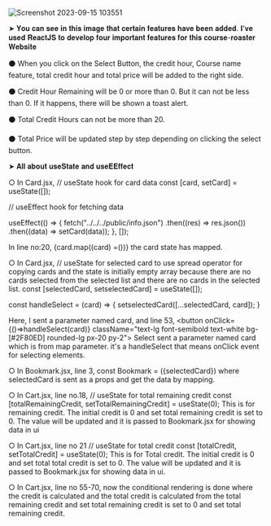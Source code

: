 
![Screenshot 2023-09-15 103551](https://github.com/programming-hero-web-course2/my-course-roster-anfal11/assets/98157911/40560453-5145-4e1e-b723-735e4966b5cf)

➤ 𝐘𝐨𝐮 𝐜𝐚𝐧 𝐬𝐞𝐞 𝐢𝐧 𝐭𝐡𝐢𝐬 𝐢𝐦𝐚𝐠𝐞 𝐭𝐡𝐚𝐭 𝐜𝐞𝐫𝐭𝐚𝐢𝐧 𝐟𝐞𝐚𝐭𝐮𝐫𝐞𝐬 𝐡𝐚𝐯𝐞 𝐛𝐞𝐞𝐧 𝐚𝐝𝐝𝐞𝐝. 𝐈'𝐯𝐞 𝐮𝐬𝐞𝐝 𝐑𝐞𝐚𝐜𝐭𝐉𝐒 𝐭𝐨 𝐝𝐞𝐯𝐞𝐥𝐨𝐩 𝐟𝐨𝐮𝐫 𝐢𝐦𝐩𝐨𝐫𝐭𝐚𝐧𝐭 𝐟𝐞𝐚𝐭𝐮𝐫𝐞𝐬 𝐟𝐨𝐫 𝐭𝐡𝐢𝐬 𝐜𝐨𝐮𝐫𝐬𝐞-𝐫𝐨𝐚𝐬𝐭𝐞𝐫 𝐖𝐞𝐛𝐬𝐢𝐭𝐞

⚫ When you click on the Select Button, the credit hour, Course name feature, total credit hour and total price will be added to the right side.

⚫ Credit Hour Remaining will be 0 or more than 0. But it can not be less than 0. If it happens, there will be shown a toast alert.

⚫ Total Credit Hours can not be more than 20.

⚫ Total Price will be updated step by step depending on clicking the select button.


➤ 𝐀𝐥𝐥 𝐚𝐛𝐨𝐮𝐭 𝐮𝐬𝐞𝐒𝐭𝐚𝐭𝐞 𝐚𝐧𝐝 𝐮𝐬𝐞𝐄𝐄𝐟𝐟𝐞𝐜𝐭

○ In Card.jsx,
  // useState hook for card data
  const [card, setCard] = useState([]);
  
  // useEffect hook for fetching data
  
  useEffect(() => {
    fetch("../../../public/info.json")
      .then((res) => res.json())
      .then((data) => setCard(data));
  }, []);

  In line no:20, 
  {card.map((card) =())} the card state has mapped.

○ In Card.jsx,
  // useState for selected card to use spread operator for copying cards and the state is initially empty array because there are no cards selected from the selected list and there are no cards in the selected list.
  const [selectedCard, setselectedCard] = useState([]);

  
  const handleSelect = (card) => {
    setselectedCard([...selectedCard, card]); 
  }

  Here, I sent a parameter named card, and line 53, 
  <button onClick={()=>handleSelect(card)} className="text-lg font-semibold text-white bg-[#2F80ED] rounded-lg px-20 py-2"> Select</button>
  sent a parameter named card which is from map parameter. it's a handleSelect that means onClick event for selecting elements.

○ In Bookmark.jsx, line 3,
const Bookmark = ({selectedCard}) where selectedCard is sent as a props and get the data by mapping.

○ In Cart.jsx, line no.18,
   // useState for total remaining credit
  const [totalRemainingCredit, setTotalRemainingCredit] = useState(0);
  This is for remaining credit. The initial credit is 0 and set total remaining credit is set to 0. The value will be updated and it is passed to Bookmark.jsx for showing data in ui

○ In Cart.jsx, line no 21
 // useState for total credit
  const [totalCredit, setTotalCredit] = useState(0); 
  This is for Total credit. The initial credit is 0 and set total total credit is set to 0. The value will be updated and it is passed to Bookmark.jsx for showing data in ui. 

○ In Cart.jsx, line no 55-70,
now the conditional rendering is done where the credit is calculated and the total credit is calculated from the total remaining credit and set total remaining credit is set to 0 and set total remaining credit.

